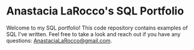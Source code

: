 # Anastacia LaRocco's SQL Portfolio

Welcome to my SQL portfolio! This code repository contains examples of SQL I've written. Feel free to take a look and reach out if you have any questions: AnastaciaLaRocco@gmail.com.
